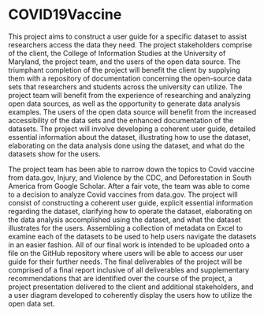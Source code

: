 # COVID19Vaccine
This project aims to construct a user guide for a specific dataset to assist researchers access the data they need. The project stakeholders comprise of the client, the College of Information Studies at the University of Maryland, the project team, and the users of the open data source. The triumphant completion of the project will benefit the client by supplying them with a repository of documentation concerning the open-source data sets that researchers and students across the university can utilize. The project team will benefit from the experience of researching and analyzing open data sources, as well as the opportunity to generate data analysis examples. The users of the open data source will benefit from the increased accessibility of the data sets and the enhanced documentation of the datasets. The project will involve developing a coherent user guide, detailed essential information about the dataset, illustrating how to use the dataset, elaborating on the data analysis done using the dataset, and what do the datasets show for the users.

The project team has been able to narrow down the topics to Covid vaccine from data.gov, Injury, and Violence by the CDC, and Deforestation in South America from Google Scholar. After a fair vote, the team was able to come to a decision to analyze Covid vaccines from data.gov. The project will consist of constructing a coherent user guide, explicit essential information regarding the dataset, clarifying how to operate the dataset, elaborating on the data analysis accomplished using the dataset, and what the dataset illustrates for the users. Assembling a collection of metadata on Excel to examine each of the datasets to be used to help users navigate the datasets in an easier fashion. All of our final work is intended to be uploaded onto a file on the GitHub repository where users will be able to access our user guide for their further needs. The final deliverables of the project will be comprised of a final report inclusive of all deliverables and supplementary recommendations that are identified over the course of the project, a project presentation delivered to the client and additional stakeholders, and a user diagram developed to coherently display the users how to utilize the open data set.
